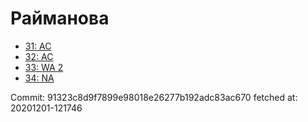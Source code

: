 # Райманова
- [31: AC](31.md)
- [32: AC](32.md)
- [33: WA 2](33.md)
- [34: NA](34.md)

Commit: 91323c8d9f7899e98018e26277b192adc83ac670
 fetched at: 20201201-121746
